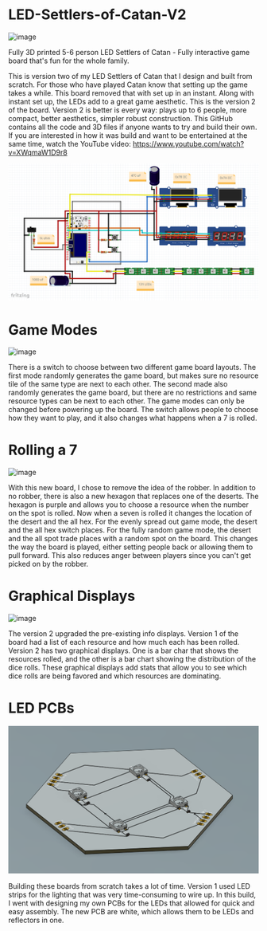 # LED-Settlers-of-Catan-V2
![image](https://github.com/jareddilley/LED-Settlers-of-Catan-V2/blob/main/Media/Catan-V2-Demo-2.gif)

Fully 3D printed 5-6 person LED Settlers of Catan - Fully interactive game board that's fun for the whole family.

This is version two of my LED Settlers of Catan that I design and built from scratch. For those who have played Catan know that setting up the game takes a while. This board removed that with set up in an instant. Along with instant set up, the LEDs add to a great game aesthetic. This is the version 2 of the board. Version 2 is better is every way: plays up to 6 people, more compact, better aesthetics, simpler robust construction. This GitHub contains all the code and 3D files if anyone wants to try and build their own. If you are interested in how it was build and want to be entertained at the same time, watch the YouTube video: https://www.youtube.com/watch?v=XWqmaW1D9r8

![image](https://github.com/jareddilley/LED-Settlers-of-Catan-V2/blob/main/Media/schematic-Catan-V2.PNG)

# Game Modes
![image](https://github.com/jareddilley/LED-Settlers-of-Catan-V2/blob/main/Media/2-Game-modes.gif)

There is a switch to choose between two different game board layouts. The first mode randomly generates the game board, but makes sure no resource tile of the same type are next to each other. The second made also randomly generates the game board, but there are no restrictions and same resource types can be next to each other. The game modes can only be changed before powering up the board. The switch allows people to choose how they want to play, and it also changes what happens when a 7 is rolled. 

# Rolling a 7
![image](https://github.com/jareddilley/LED-Settlers-of-Catan-V2/blob/main/Media/Rolling-a-7.gif)

With this new board, I chose to remove the idea of the robber. In addition to no robber, there is also a new hexagon that replaces one of the deserts. The hexagon is purple and allows you to choose a resource when the number on the spot is rolled. Now when a seven is rolled it changes the location of the desert and the all hex. For the evenly spread out game mode, the desert and the all hex switch places. For the fully random game mode, the desert and the all spot trade places with a random spot on the board. This changes the way the board is played, either setting people back or allowing them to pull forward. This also reduces anger between players since you can't get picked on by the robber. 

# Graphical Displays
![image](https://github.com/jareddilley/LED-Settlers-of-Catan-V2/blob/main/Media/Catan-V2-Graphs.png)

The version 2 upgraded the pre-existing info displays. Version 1 of the board had a list of each resource and how much each has been rolled. Version 2 has two graphical displays. One is a bar char that shows the resources rolled, and the other is a bar chart showing the distribution of the dice rolls. These graphical displays add stats that allow you to see which dice rolls are being favored and which resources are dominating. 

# LED PCBs
![image](https://github.com/jareddilley/LED-Settlers-of-Catan-V2/blob/main/Media/Catan-3D-PCB.PNG)

Building these boards from scratch takes a lot of time. Version 1 used LED strips for the lighting that was very time-consuming to wire up. In this build, I went with designing my own PCBs for the LEDs that allowed for quick and easy assembly. The new PCB are white, which allows them to be LEDs and reflectors in one. 
